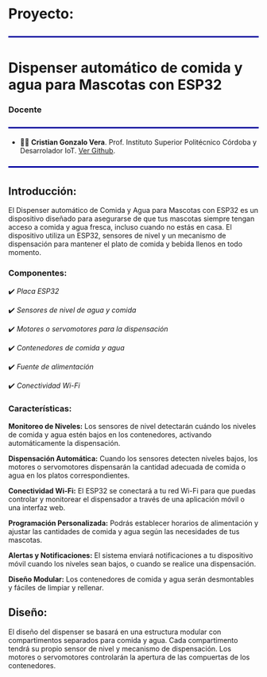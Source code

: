 # Proyecto: 
<img src="desarrollo/assets/line.png" align="center">


# Dispenser automático de comida y agua para Mascotas con ESP32

### Docente
<img src="desarrollo/assets/line.png" align="center">

- 👨‍🏫 **Cristian Gonzalo Vera**. Prof. Instituto Superior Politécnico Córdoba y Desarrolador IoT. [Ver Github](https://github.com/Gona79).

<img src="desarrollo/assets/line.png" align="center">

## Introducción:
El Dispenser automático de Comida y Agua para Mascotas con ESP32 es un dispositivo diseñado para asegurarse de que tus mascotas siempre tengan acceso a comida y agua fresca, incluso cuando no estás en casa. El dispositivo utiliza un ESP32, sensores de nivel y un mecanismo de dispensación para mantener el plato de comida y bebida llenos en todo momento.

### Componentes:

✔️ *Placa ESP32*

✔️ *Sensores de nivel de agua y comida*

✔️ *Motores o servomotores para la dispensación*

✔️ *Contenedores de comida y agua*

✔️ *Fuente de alimentación*

✔️ *Conectividad Wi-Fi*

### Características:

**Monitoreo de Niveles:** Los sensores de nivel detectarán cuándo los niveles de comida y agua estén bajos en los contenedores, activando automáticamente la dispensación.

**Dispensación Automática:** Cuando los sensores detecten niveles bajos, los motores o servomotores dispensarán la cantidad adecuada de comida o agua en los platos correspondientes.

**Conectividad Wi-Fi:** El ESP32 se conectará a tu red Wi-Fi para que puedas controlar y monitorear el dispensador a través de una aplicación móvil o una interfaz web.

**Programación Personalizada:** Podrás establecer horarios de alimentación y ajustar las cantidades de comida y agua según las necesidades de tus mascotas.

**Alertas y Notificaciones:** El sistema enviará notificaciones a tu dispositivo móvil cuando los niveles sean bajos, o cuando se realice una dispensación.

**Diseño Modular:** Los contenedores de comida y agua serán desmontables y fáciles de limpiar y rellenar.


## Diseño:
El diseño del dispenser se basará en una estructura modular con compartimentos separados para comida y agua. Cada compartimento tendrá su propio sensor de nivel y mecanismo de dispensación. Los motores o servomotores controlarán la apertura de las compuertas de los contenedores.
